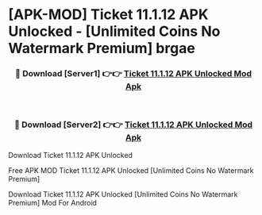 # [APK-MOD] Ticket 11.1.12 APK Unlocked - [Unlimited Coins No Watermark Premium] brgae



<div align="center">
<h3>🔴 Download [Server1] 👉👉 <a href="https://momento.my/?title=Ticket_11.1.12_APK_Unlocked">Ticket 11.1.12 APK Unlocked Mod Apk</a></h3><br>

<h3>🔴 Download [Server2] 👉👉 <a href="https://momento.my/?title=Ticket_11.1.12_APK_Unlocked">Ticket 11.1.12 APK Unlocked Mod Apk</a></h3>
</div>



Download Ticket 11.1.12 APK Unlocked 

Free APK MOD Ticket 11.1.12 APK Unlocked [Unlimited Coins No Watermark Premium]

Download Ticket 11.1.12 APK Unlocked [Unlimited Coins No Watermark Premium] Mod For Android
